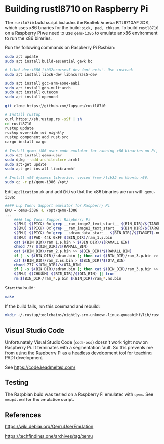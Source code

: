 # Building rustl8710 on Raspberry Pi

The `rustl8710` build script includes the Realtek Ameba RTL8710AF SDK, which uses x86 binaries for the build: `pick, pad, chksum`.
To build `rustl8710` on a Raspberry Pi we need to use `qemu-i386` to emulate an x86 environment to run the x86 binaries.

Run the following commands on Raspberry Pi Rasbian:

```bash
sudo apt update
sudo apt install build-essential gawk bc 

# libc6-dev:i386 lib32ncurses5-dev dont exist. Use instead:
sudo apt install libc6-dev libncurses5-dev

sudo apt install gcc-arm-none-eabi
sudo apt install gdb-multiarch
sudo apt install cutecom
sudo apt install openocd

git clone https://github.com/lupyuen/rustl8710

# Install rustup
curl https://sh.rustup.rs -sSf | sh
cd rustl8710
rustup update
rustup override set nightly
rustup component add rust-src
cargo install xargo

# Install qemu-i386 user-mode emulator for running x86 binaries on Pi, e.g. pick, pad, chksum
sudo apt install qemu-user
sudo dpkg --add-architecture armhf
sudo apt-get update
sudo apt-get install libc6:armhf

# Install x86 dynamic libraries, copied from /lib32 on Ubuntu x86.
sudo cp -r pi/qemu-i386 /opt/

```

Edit `application.mk` and add `EMU` so that the x86 binaries are run with `qemu-i386`:

```bash
#### Lup Yuen: Support emulator for Raspberry Pi
EMU = qemu-i386 -L /opt/qemu-i386
...
	#### Lup Yuen: Support Raspberry Pi
	$(EMU) $(PICK) 0x`grep __ram_image2_text_start__ $(BIN_DIR)/$(TARGET).nmap | gawk '{print $$1}'` 0x`grep __ram_image2_text_end__ $(BIN_DIR)/$(TARGET).nmap | gawk '{print $$1}'` $(BIN_DIR)/ram_2.bin $(BIN_DIR)/ram_2.p.bin body+reset_offset+sig
	$(EMU) $(PICK) 0x`grep __ram_image2_text_start__ $(BIN_DIR)/$(TARGET).nmap | gawk '{print $$1}'` 0x`grep __ram_image2_text_end__ $(BIN_DIR)/$(TARGET).nmap | gawk '{print $$1}'` $(BIN_DIR)/ram_2.bin $(BIN_DIR)/ram_2.ns.bin body+reset_offset
	$(EMU) $(PICK) 0x`grep __sdram_data_start__ $(BIN_DIR)/$(TARGET).nmap | gawk '{print $$1}'` 0x`grep __sdram_data_end__ $(BIN_DIR)/$(TARGET).nmap | gawk '{print $$1}'` $(BIN_DIR)/sdram.bin $(BIN_DIR)/ram_3.p.bin body+reset_offset
	$(EMU) $(PAD) 44k 0xFF $(BIN_DIR)/ram_1.p.bin
	cat $(BIN_DIR)/ram_1.p.bin > $(BIN_DIR)/$(RAMALL_BIN)
	chmod 777 $(BIN_DIR)/$(RAMALL_BIN)
	cat $(BIN_DIR)/ram_2.p.bin >> $(BIN_DIR)/$(RAMALL_BIN)
	if [ -s $(BIN_DIR)/sdram.bin ]; then cat $(BIN_DIR)/ram_3.p.bin >> $(BIN_DIR)/$(RAMALL_BIN); fi
	cat $(BIN_DIR)/ram_2.ns.bin > $(BIN_DIR)/$(OTA_BIN)
	chmod 777 $(BIN_DIR)/$(OTA_BIN)
	if [ -s $(BIN_DIR)/sdram.bin ]; then cat $(BIN_DIR)/ram_3.p.bin >> $(BIN_DIR)/$(OTA_BIN); fi
	$(EMU) $(CHKSUM) $(BIN_DIR)/$(OTA_BIN) || true
	rm $(BIN_DIR)/ram_*.p.bin $(BIN_DIR)/ram_*.ns.bin
```

Start the build:

```bash
make
```

If the build fails, run this command and rebuild:

```bash
mkdir ~/.rustup/toolchains/nightly-arm-unknown-linux-gnueabihf/lib/rustlib/arm-unknown-linux-gnueabihf/bin
```

## Visual Studio Code

Unfortunately Visual Studio Code (`code-oss`) doesn't work right now on Raspberry Pi. It terminates with a segmentation fault.
So this prevents me from using the Raspberry Pi as a headless development tool for teaching PADI development.

See https://code.headmelted.com/

## Testing

The Raspbian build was tested on a Raspberry Pi emulated with `qemu`. See `emupi.cmd` for the emulation script.

## References

https://wiki.debian.org/QemuUserEmulation

https://techfindings.one/archives/tag/qemu
